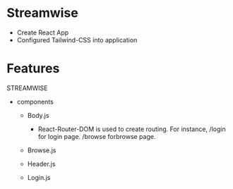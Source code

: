 # Streamwise

- Create React App
- Configured Tailwind-CSS into application

# Features

STREAMWISE

- components

  - Body.js

    - React-Router-DOM is used to create routing. For instance, /login for login page. /browse forbrowse page.

  - Browse.js
  - Header.js
  - Login.js
